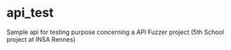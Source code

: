 # api_test
Sample api for testing purpose concerning a API Fuzzer project (5th School project at INSA Rennes)
